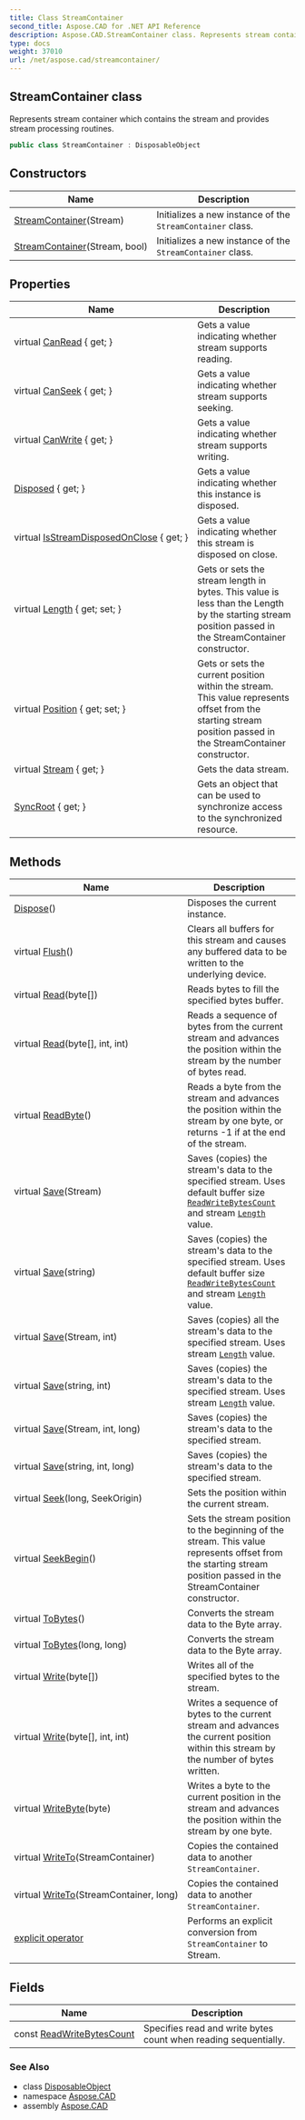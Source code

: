 ```yaml
---
title: Class StreamContainer
second_title: Aspose.CAD for .NET API Reference
description: Aspose.CAD.StreamContainer class. Represents stream container which contains the stream and provides stream processing routines
type: docs
weight: 37010
url: /net/aspose.cad/streamcontainer/
---
```

## StreamContainer class

Represents stream container which contains the stream and provides stream processing routines.

```csharp
public class StreamContainer : DisposableObject
```

## Constructors

| Name | Description |
| --- | --- |
| [StreamContainer](streamcontainer/#constructor)(Stream) | Initializes a new instance of the `StreamContainer` class. |
| [StreamContainer](streamcontainer/#constructor_1)(Stream, bool) | Initializes a new instance of the `StreamContainer` class. |

## Properties

| Name | Description |
| --- | --- |
| virtual [CanRead](../../aspose.cad/streamcontainer/canread/) { get; } | Gets a value indicating whether stream supports reading. |
| virtual [CanSeek](../../aspose.cad/streamcontainer/canseek/) { get; } | Gets a value indicating whether stream supports seeking. |
| virtual [CanWrite](../../aspose.cad/streamcontainer/canwrite/) { get; } | Gets a value indicating whether stream supports writing. |
| [Disposed](../../aspose.cad/disposableobject/disposed/) { get; } | Gets a value indicating whether this instance is disposed. |
| virtual [IsStreamDisposedOnClose](../../aspose.cad/streamcontainer/isstreamdisposedonclose/) { get; } | Gets a value indicating whether this stream is disposed on close. |
| virtual [Length](../../aspose.cad/streamcontainer/length/) { get; set; } | Gets or sets the stream length in bytes. This value is less than the Length by the starting stream position passed in the StreamContainer constructor. |
| virtual [Position](../../aspose.cad/streamcontainer/position/) { get; set; } | Gets or sets the current position within the stream. This value represents offset from the starting stream position passed in the StreamContainer constructor. |
| virtual [Stream](../../aspose.cad/streamcontainer/stream/) { get; } | Gets the data stream. |
| [SyncRoot](../../aspose.cad/streamcontainer/syncroot/) { get; } | Gets an object that can be used to synchronize access to the synchronized resource. |

## Methods

| Name | Description |
| --- | --- |
| [Dispose](../../aspose.cad/disposableobject/dispose/)() | Disposes the current instance. |
| virtual [Flush](../../aspose.cad/streamcontainer/flush/)() | Clears all buffers for this stream and causes any buffered data to be written to the underlying device. |
| virtual [Read](../../aspose.cad/streamcontainer/read/#read)(byte[]) | Reads bytes to fill the specified bytes buffer. |
| virtual [Read](../../aspose.cad/streamcontainer/read/#read_1)(byte[], int, int) | Reads a sequence of bytes from the current stream and advances the position within the stream by the number of bytes read. |
| virtual [ReadByte](../../aspose.cad/streamcontainer/readbyte/)() | Reads a byte from the stream and advances the position within the stream by one byte, or returns -1 if at the end of the stream. |
| virtual [Save](../../aspose.cad/streamcontainer/save/#save)(Stream) | Saves (copies) the stream's data to the specified stream. Uses default buffer size [`ReadWriteBytesCount`](./readwritebytescount/) and stream [`Length`](./length/) value. |
| virtual [Save](../../aspose.cad/streamcontainer/save/#save_3)(string) | Saves (copies) the stream's data to the specified stream. Uses default buffer size [`ReadWriteBytesCount`](./readwritebytescount/) and stream [`Length`](./length/) value. |
| virtual [Save](../../aspose.cad/streamcontainer/save/#save_1)(Stream, int) | Saves (copies) all the stream's data to the specified stream. Uses stream [`Length`](./length/) value. |
| virtual [Save](../../aspose.cad/streamcontainer/save/#save_4)(string, int) | Saves (copies) the stream's data to the specified stream. Uses stream [`Length`](./length/) value. |
| virtual [Save](../../aspose.cad/streamcontainer/save/#save_2)(Stream, int, long) | Saves (copies) the stream's data to the specified stream. |
| virtual [Save](../../aspose.cad/streamcontainer/save/#save_5)(string, int, long) | Saves (copies) the stream's data to the specified stream. |
| virtual [Seek](../../aspose.cad/streamcontainer/seek/)(long, SeekOrigin) | Sets the position within the current stream. |
| virtual [SeekBegin](../../aspose.cad/streamcontainer/seekbegin/)() | Sets the stream position to the beginning of the stream. This value represents offset from the starting stream position passed in the StreamContainer constructor. |
| virtual [ToBytes](../../aspose.cad/streamcontainer/tobytes/#tobytes)() | Converts the stream data to the Byte array. |
| virtual [ToBytes](../../aspose.cad/streamcontainer/tobytes/#tobytes_1)(long, long) | Converts the stream data to the Byte array. |
| virtual [Write](../../aspose.cad/streamcontainer/write/#write)(byte[]) | Writes all of the specified bytes to the stream. |
| virtual [Write](../../aspose.cad/streamcontainer/write/#write_1)(byte[], int, int) | Writes a sequence of bytes to the current stream and advances the current position within this stream by the number of bytes written. |
| virtual [WriteByte](../../aspose.cad/streamcontainer/writebyte/)(byte) | Writes a byte to the current position in the stream and advances the position within the stream by one byte. |
| virtual [WriteTo](../../aspose.cad/streamcontainer/writeto/#writeto)(StreamContainer) | Copies the contained data to another `StreamContainer`. |
| virtual [WriteTo](../../aspose.cad/streamcontainer/writeto/#writeto_1)(StreamContainer, long) | Copies the contained data to another `StreamContainer`. |
| [explicit operator](../../aspose.cad/streamcontainer/op_explicit/) | Performs an explicit conversion from `StreamContainer` to Stream. |

## Fields

| Name | Description |
| --- | --- |
| const [ReadWriteBytesCount](../../aspose.cad/streamcontainer/readwritebytescount/) | Specifies read and write bytes count when reading sequentially. |

### See Also

* class [DisposableObject](../disposableobject/)
* namespace [Aspose.CAD](../../aspose.cad/)
* assembly [Aspose.CAD](../../)


